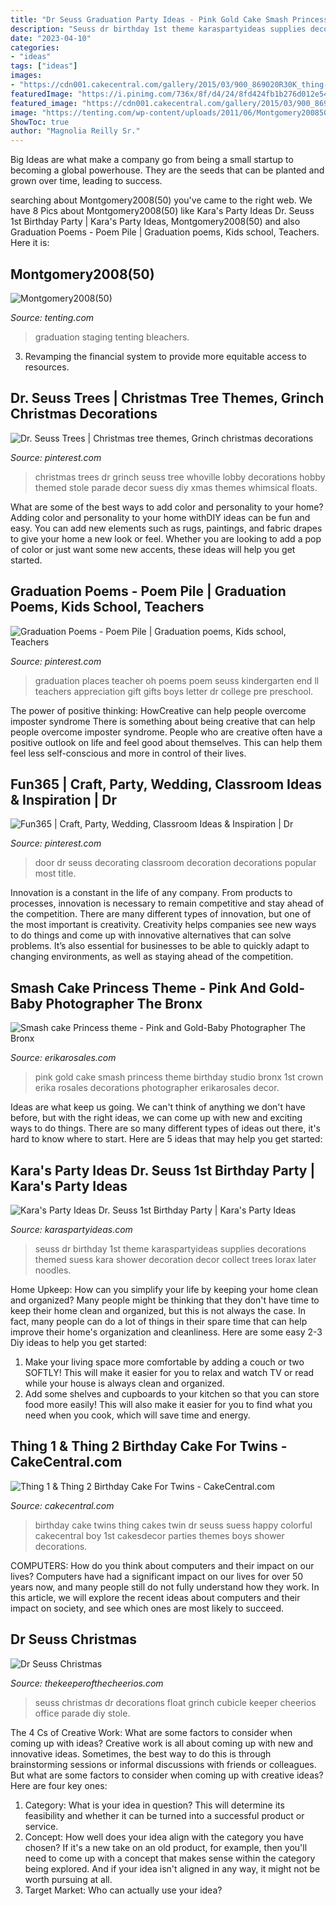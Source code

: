 ```yaml
---
title: "Dr Seuss Graduation Party Ideas - Pink Gold Cake Smash Princess Theme Birthday Studio Bronx 1st Crown Erika Rosales Decorations Photographer Erikarosales Decor"
description: "Seuss dr birthday 1st theme karaspartyideas supplies decorations themed suess kara shower decoration decor collect trees lorax later noodles"
date: "2023-04-10"
categories:
- "ideas"
tags: ["ideas"]
images:
- "https://cdn001.cakecentral.com/gallery/2015/03/900_869020R30K_thing-1-amp-thing-2-birthday-cake-for-twins.jpg"
featuredImage: "https://i.pinimg.com/736x/8f/d4/24/8fd424fb1b276d012e54673c615ea583--classroom-door-decorations-classroom-ideas.jpg"
featured_image: "https://cdn001.cakecentral.com/gallery/2015/03/900_869020R30K_thing-1-amp-thing-2-birthday-cake-for-twins.jpg"
image: "https://tenting.com/wp-content/uploads/2011/06/Montgomery200850.jpg"
ShowToc: true
author: "Magnolia Reilly Sr."
---
```



Big Ideas are what make a company go from being a small startup to becoming a global powerhouse. They are the seeds that can be planted and grown over time, leading to success.

	

		
searching about Montgomery2008(50) you've came to the right web. We have 8 Pics about Montgomery2008(50) like Kara&#039;s Party Ideas Dr. Seuss 1st Birthday Party | Kara&#039;s Party Ideas, Montgomery2008(50) and also Graduation Poems - Poem Pile | Graduation poems, Kids school, Teachers. Here it is:
		
    
## Montgomery2008(50)

<img loading=lazy src="https://tenting.com/wp-content/uploads/2011/06/Montgomery200850.jpg" onerror="this.onerror=null;this.src='https://tse1.mm.bing.net/th?id=OIP.tbNXWHytKv1Ec2TTcf4HjAHaFj&amp;pid=15.1';" alt="Montgomery2008(50)">

_Source: tenting.com_

>graduation staging tenting bleachers. 

	

3. Revamping the financial system to provide more equitable access to resources. 

    
## Dr. Seuss Trees | Christmas Tree Themes, Grinch Christmas Decorations

<img loading=lazy src="https://i.pinimg.com/736x/b7/e4/f7/b7e4f7c29624b3abca46a77823c81db4--themed-christmas-trees-grinch-christmas.jpg" onerror="this.onerror=null;this.src='https://tse4.mm.bing.net/th?id=OIP.hl-ztcByX5rvvBCtFGCNHQHaJ4&amp;pid=15.1';" alt="Dr. Seuss Trees | Christmas tree themes, Grinch christmas decorations">

_Source: pinterest.com_

>christmas trees dr grinch seuss tree whoville lobby decorations hobby themed stole parade decor suess diy xmas themes whimsical floats. 

	

What are some of the best ways to add color and personality to your home?
Adding color and personality to your home withDIY ideas can be fun and easy. You can add new elements such as rugs, paintings, and fabric drapes to give your home a new look or feel. Whether you are looking to add a pop of color or just want some new accents, these ideas will help you get started.

    
## Graduation Poems - Poem Pile | Graduation Poems, Kids School, Teachers

<img loading=lazy src="https://i.pinimg.com/736x/5c/5d/e1/5c5de1424e8a024bba04aa412d274d55--graduation-poems-college-graduation.jpg" onerror="this.onerror=null;this.src='https://tse3.mm.bing.net/th?id=OIP.cg9ZuqLZBkU83t-HcEmrzAHaLH&amp;pid=15.1';" alt="Graduation Poems - Poem Pile | Graduation poems, Kids school, Teachers">

_Source: pinterest.com_

>graduation places teacher oh poems poem seuss kindergarten end ll teachers appreciation gift gifts boys letter dr college pre preschool. 

	

The power of positive thinking: HowCreative can help people overcome imposter syndrome
There is something about being creative that can help people overcome imposter syndrome. People who are creative often have a positive outlook on life and feel good about themselves. This can help them feel less self-conscious and more in control of their lives.

    
## Fun365 | Craft, Party, Wedding, Classroom Ideas &amp; Inspiration | Dr

<img loading=lazy src="https://i.pinimg.com/736x/8f/d4/24/8fd424fb1b276d012e54673c615ea583--classroom-door-decorations-classroom-ideas.jpg" onerror="this.onerror=null;this.src='https://tse3.mm.bing.net/th?id=OIP.qV6yY0CQ-jWSKa-iHZdligHaLH&amp;pid=15.1';" alt="Fun365 | Craft, Party, Wedding, Classroom Ideas &amp; Inspiration | Dr">

_Source: pinterest.com_

>door dr seuss decorating classroom decoration decorations popular most title. 

	

Innovation is a constant in the life of any company. From products to processes, innovation is necessary to remain competitive and stay ahead of the competition. There are many different types of innovation, but one of the most important is creativity. Creativity helps companies see new ways to do things and come up with innovative alternatives that can solve problems. It’s also essential for businesses to be able to quickly adapt to changing environments, as well as staying ahead of the competition.

    
## Smash Cake Princess Theme - Pink And Gold-Baby Photographer The Bronx

<img loading=lazy src="https://www.erikarosales.com/wp-content/uploads/2018-06-05_0004-1600x1101.jpg" onerror="this.onerror=null;this.src='https://tse4.mm.bing.net/th?id=OIP.H9v6jEzlXpaulnSyXdw6NQHaFG&amp;pid=15.1';" alt="Smash cake Princess theme - Pink and Gold-Baby Photographer The Bronx">

_Source: erikarosales.com_

>pink gold cake smash princess theme birthday studio bronx 1st crown erika rosales decorations photographer erikarosales decor. 

	

Ideas are what keep us going. We can't think of anything we don't have before, but with the right ideas, we can come up with new and exciting ways to do things. There are so many different types of ideas out there, it's hard to know where to start. Here are 5 ideas that may help you get started: 

    
## Kara&#039;s Party Ideas Dr. Seuss 1st Birthday Party | Kara&#039;s Party Ideas

<img loading=lazy src="https://www.karaspartyideas.com/wp-content/uploads/2012/05/577750_3873184067648_1220067794_33623766_1550447019_n_600x925.jpg" onerror="this.onerror=null;this.src='https://tse2.mm.bing.net/th?id=OIP.spyKNn_AQPVoVfUl5YntngHaLa&amp;pid=15.1';" alt="Kara&#039;s Party Ideas Dr. Seuss 1st Birthday Party | Kara&#039;s Party Ideas">

_Source: karaspartyideas.com_

>seuss dr birthday 1st theme karaspartyideas supplies decorations themed suess kara shower decoration decor collect trees lorax later noodles. 

	

Home Upkeep: How can you simplify your life by keeping your home clean and organized?
Many people might be thinking that they don't have time to keep their home clean and organized, but this is not always the case. In fact, many people can do a lot of things in their spare time that can help improve their home's organization and cleanliness. Here are some easy 2-3 Diy ideas to help you get started: 
1. Make your living space more comfortable by adding a couch or two SOFTLY! This will make it easier for you to relax and watch TV or read while your house is always clean and organized. 
2. Add some shelves and cupboards to your kitchen so that you can store food more easily! This will also make it easier for you to find what you need when you cook, which will save time and energy. 

    
## Thing 1 &amp; Thing 2 Birthday Cake For Twins - CakeCentral.com

<img loading=lazy src="https://cdn001.cakecentral.com/gallery/2015/03/900_869020R30K_thing-1-amp-thing-2-birthday-cake-for-twins.jpg" onerror="this.onerror=null;this.src='https://tse4.mm.bing.net/th?id=OIP.tCdmHFf520Nnoj3vlEasvwHaMI&amp;pid=15.1';" alt="Thing 1 &amp; Thing 2 Birthday Cake For Twins - CakeCentral.com">

_Source: cakecentral.com_

>birthday cake twins thing cakes twin dr seuss suess happy colorful cakecentral boy 1st cakesdecor parties themes boys shower decorations. 

	

COMPUTERS: How do you think about computers and their impact on our lives?
Computers have had a significant impact on our lives for over 50 years now, and many people still do not fully understand how they work. In this article, we will explore the recent ideas about computers and their impact on society, and see which ones are most likely to succeed.

    
## Dr Seuss Christmas

<img loading=lazy src="http://3.bp.blogspot.com/--lgYtfp5gjw/Uqdr6zpBEYI/AAAAAAAABXE/6f4pP_7Bmhg/s1600/b3.jpg" onerror="this.onerror=null;this.src='https://tse2.mm.bing.net/th?id=OIP.tylXVsPLYoppuPh14GjXngHaQg&amp;pid=15.1';" alt="Dr Seuss Christmas">

_Source: thekeeperofthecheerios.com_

>seuss christmas dr decorations float grinch cubicle keeper cheerios office parade diy stole. 

	

The 4 Cs of Creative Work: What are some factors to consider when coming up with ideas?
Creative work is all about coming up with new and innovative ideas. Sometimes, the best way to do this is through brainstorming sessions or informal discussions with friends or colleagues. But what are some factors to consider when coming up with creative ideas? Here are four key ones:
1. Category: What is your idea in question? This will determine its feasibility and whether it can be turned into a successful product or service.
2. Concept: How well does your idea align with the category you have chosen? If it's a new take on an old product, for example, then you'll need to come up with a concept that makes sense within the category being explored. And if your idea isn't aligned in any way, it might not be worth pursuing at all.
3. Target Market: Who can actually use your idea?

